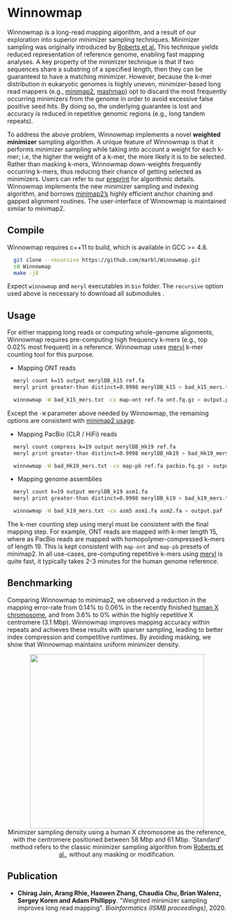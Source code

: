 Winnowmap
========================================================================

Winnowmap is a long-read mapping algorithm, and a result of our exploration into superior minimizer sampling techniques. Minimizer sampling was originally introduced by [Roberts et al.](http://www.cs.toronto.edu/~wayne/research/papers/minimizers.pdf) This technique yields reduced representation of reference genome, enabling fast mapping analyses. A key property of the minimizer technique is that if two sequences share a substring of a specified length, then they can be guaranteed to have a matching minimizer. However, because the k-mer distribution in eukaryotic genomes is highly uneven, minimizer-based long read mappers (e.g., [minimap2](https://github.com/lh3/minimap2/), [mashmap](https://github.com/marbl/MashMap)) opt to discard the most frequently occurring minimizers from the genome in order to avoid excessive false positive seed hits. By doing so, the underlying guarantee is lost and accuracy is reduced in repetitive genomic regions (e.g., long tandem repeats).

To address the above problem, Winnowmap implements a novel **weighted minimizer** sampling algorithm. A unique feature of Winnowmap is that it performs minimizer sampling while taking into account a weight for each k-mer; i.e, the higher the weight of a k-mer, the more likely it is to be selected. Rather than masking k-mers, Winnowmap down-weights frequently occurring k-mers, thus reducing their chance of getting selected as minimizers. Users can refer to our [preprint](https://doi.org/10.1101/2020.02.11.943241) for algorithmic details. Winnowmap implements the new minimizer sampling and indexing algorithm, and borrows [minimap2’s](https://github.com/lh3/minimap2/) highly efficient anchor chaining and gapped alignment routines. The user-interface of Winnowmap is maintained similar to minimap2.

## Compile

Winnowmap requires c++11 to build, which is available in GCC >= 4.8. 
  ```sh
	git clone --recursive https://github.com/marbl/Winnowmap.git
	cd Winnowmap
	make -j8
  ```
Expect `winnowmap` and `meryl` executables in `bin` folder. The `recursive` option used above is necessary to download all submodules .

## Usage

For either mapping long reads or computing whole-genome alignments, Winnowmap requires pre-computing high frequency k-mers (e.g., top 0.02% most frequent) in a reference. Winnowmap uses [meryl](https://github.com/marbl/meryl) k-mer counting tool for this purpose.  

*  Mapping ONT reads
  ```sh
	meryl count k=15 output merylDB_k15 ref.fa
	meryl print greater-than distinct=0.9998 merylDB_k15 > bad_k15_mers.txt

	winnowmap -W bad_k15_mers.txt -cx map-ont ref.fa ont.fq.gz > output.paf
  ```
  Except the `-W` parameter above needed by Winnowmap, the remaining options are consistent with [minimap2 usage](https://github.com/lh3/minimap2/blob/a79cb3e9912a89d823a90b3502f57798afe299f8/README.md).

*  Mapping PacBio (CLR / HiFi) reads

  ```sh
	meryl count compress k=19 output merylDB_Hk19 ref.fa
	meryl print greater-than distinct=0.9998 merylDB_Hk19 > bad_Hk19_mers.txt

	winnowmap -W bad_Hk19_mers.txt -cx map-pb ref.fa pacbio.fq.gz > output.paf
  ```

*  Mapping genome assemblies

  ```sh
	meryl count k=19 output merylDB_k19 asm1.fa
	meryl print greater-than distinct=0.9998 merylDB_k19 > bad_k19_mers.txt

	winnowmap -W bad_k19_mers.txt -cx asm5 asm1.fa asm2.fa > output.paf
  ```

  The k-mer counting step using meryl must be consistent with the final mapping step. For example, ONT reads are mapped with k-mer length 15, where as PacBio reads are mapped with homopolymer-compressed k-mers of length 19. This is kept consistent with `map-ont` and `map-pb` presets of minimap2. In all use-cases, pre-computing repetitive k-mers using [meryl](https://github.com/marbl/meryl) is quite fast, it typically takes 2-3 minutes for the human genome reference. 

## Benchmarking

Comparing Winnowmap to minimap2, we observed a reduction in the mapping error-rate from 0.14% to 0.06% in the recently finished [human X chromosome](https://github.com/nanopore-wgs-consortium/CHM13), and from 3.6% to 0% within the highly repetitive X centromere (3.1 Mbp). Winnowmap improves mapping accuracy within repeats and achieves these results with sparser sampling, leading to better index compression and competitive runtimes. By avoiding masking, we show that Winnowmap maintains uniform minimizer density.

<p align="center">
<img src="https://1aaaa1f6-a-62cb3a1a-s-sites.googlegroups.com/site/chirgjain/readme-winnowmap-density.jpg?attachauth=ANoY7cost_TsHo3yjf_COK13C-JBDQIio-GCb_hNSAdMQ92aRqISg21pJsg5dMKD5yMalcAugwI5vkqf9Cdu3sVk-xBz-SkRMkuyWAk3vK06_LEF2ay1pNSzCxU6nUNywhTYb5li8moC-YzRMmJZt7r3KFvcI34IbD7rktjXAPn_5Jba86E19uXq2o6zjAEDmsfjrKxqAdbsnPL3bU8L4wHwsH9gyv6170wD7WFJ_8pfFjeWam0v2uY%3D&attredirects=0" width=400px"> <br>
Minimizer sampling density using a human X chromosome as the reference, with the centromere positioned between 58 Mbp and 61 Mbp. ‘Standard’ method refers to the classic minimizer sampling algorithm from <a href="http://www.cs.toronto.edu/~wayne/research/papers/minimizers.pdf">Roberts et al.</a>, without any masking or modification.
</p>

## Publication

- **Chirag Jain, Arang Rhie, Haowen Zhang, Chaudia Chu, Brian Walenz, Sergey Koren and Adam Phillippy**. "Weighted minimizer sampling improves long read mapping". *Bioinformatics (ISMB proceedings)*, 2020.
